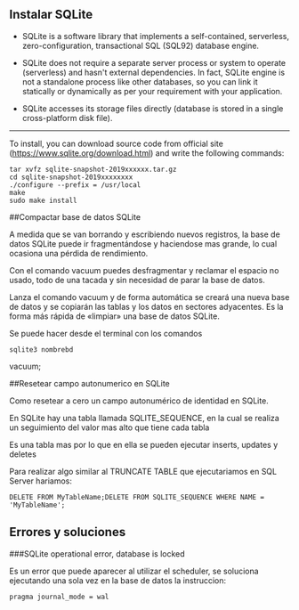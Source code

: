 ## Instalar SQLite

* SQLite is a software library that implements a self-contained, serverless, zero-configuration, transactional SQL (SQL92) database engine.

* SQLite does not require a separate server process or system to operate (serverless) and hasn't external dependencies. In fact, SQLite engine is not a standalone process like other databases, so you can link it statically or dynamically as per your requirement with your application.

* SQLite accesses its storage files directly (database is stored in a single cross-platform disk file).

------------------------

To install, you can download source code from official site (https://www.sqlite.org/download.html) and write the following commands:

    tar xvfz sqlite-snapshot-2019xxxxxx.tar.gz
    cd sqlite-snapshot-2019xxxxxxxx
    ./configure --prefix = /usr/local
    make
    sudo make install



##Compactar base de datos SQLite

A medida que se van borrando y escribiendo nuevos registros, la base de datos SQLite puede ir fragmentándose y haciendose mas grande, lo cual ocasiona una pérdida de rendimiento.

Con el comando vacuum puedes desfragmentar y reclamar el espacio no usado, todo de una tacada y sin necesidad de parar la base de datos.

Lanza el comando vacuum y de forma automática se creará una nueva base de datos y se copiarán las tablas y los datos en sectores adyacentes. Es la forma más rápida de «limpiar» una base de datos SQLite.

Se puede hacer desde el terminal con los comandos

    sqlite3 nombrebd
    
vacuum;

##Resetear campo autonumerico en SQLite

Como resetear a cero un campo autonumérico de identidad en SQLite.

En SQLite hay una tabla llamada SQLITE_SEQUENCE, en la cual se realiza un seguimiento del valor mas alto que tiene cada tabla

Es una tabla mas por lo que en ella se pueden ejecutar inserts, updates y deletes

Para realizar algo similar al TRUNCATE TABLE que ejecutariamos en SQL Server hariamos:

    DELETE FROM MyTableName;DELETE FROM SQLITE_SEQUENCE WHERE NAME = 'MyTableName';
    
## Errores y soluciones

###SQLite operational error, database is locked

Es un error que puede aparecer al utilizar el scheduler, se soluciona ejecutando una sola vez en la base de datos la instruccion:

    pragma journal_mode = wal